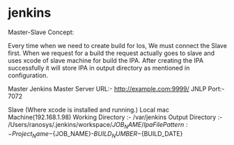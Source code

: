 # jenkins
Master-Slave Concept:

Every time when we need to create build for Ios, We must connect the Slave first. When we request for a build the request actually goes to 
slave and uses xcode of slave machine for build the IPA. After creating the IPA successfully it will store IPA in output directory as 
mentioned in configuration.

Master
Jenkins Master Server
URL:- http://example.com:9999/
JNLP Port:- 7072

Slave (Where xcode is installed and running.)
Local mac Machine(192.168.1.98)
Working Directory :- /var/jenkins
Output Directory :- /Users/ranosys/.jenkins/workspace/${JOB_NAME}/
Ipa File Pattern:- Project_Name-${JOB_NAME}-${BUILD_NUMBER}-${BUILD_DATE}
